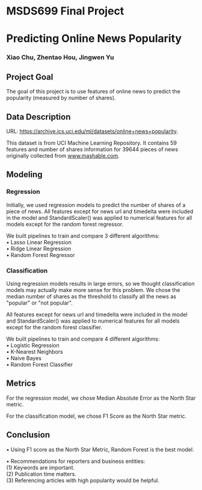 # MSDS699 Final Project
# Predicting Online News Popularity
### Xiao Chu, Zhentao Hou, Jingwen Yu 
## Project Goal
The goal of this project is to use features of online news to predict the popularity (measured by number of shares).
## Data Description
URL: https://archive.ics.uci.edu/ml/datasets/online+news+popularity.  
  
This dataset is from UCI Machine Learning Repository. It contains 59 features and number of shares information for 39644 pieces of news originally collected from www.mashable.com.
## Modeling
### Regression
Initially, we used regression models to predict the number of shares of a piece of news. All features except for news url and timedelta were included in the model and StandardScaler() was applied to numerical features for all models except for the random forest regressor.  
  
We built pipelines to train and compare 3 different algorithms:  
• Lasso Linear Regression  
• Ridge Linear Regression  
• Random Forest Regressor   
### Classification
Using regression models results in large errors, so we thought classification models may actually make more sense for this problem. We chose the median number of shares as the threshold to classify all the news as "popular" or "not popular". 
  
All features except for news url and timedelta were included in the model and StandardScaler() was applied to numerical features for all models except for the random forest classifier.  
  
We built pipelines to train and compare 4 different algorithms:  
• Logistic Regression  
• K-Nearest Neighbors  
• Naive Bayes  
• Random Forest Classifier  
## Metrics
For the regression model, we chose Median Absolute Error as the North Star metric.  
  
For the classification model, we chose F1 Score as the North Star metric.
## Conclusion
• Using F1 score as the North Star Metric, Random Forest is the best model.  
  
• Recommendations for reporters and business entities:  
(1) Keywords are important.  
(2) Publication time matters.   
(3) Referencing articles with high popularity would be helpful.

